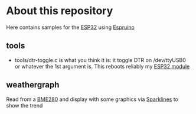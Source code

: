 # About this repository

Here contains samples for the [ESP32](https://en.wikipedia.org/wiki/ESP32) using [Espruino](https://www.espruino.com/)

## tools

* tools/dtr-toggle.c is what you think it is: it toggle DTR on /dev/ttyUSB0 or whatever the 1st argument is. This reboots reliably my [ESP32 module](https://www.aliexpress.com/item/Lolin-ESP32-wemos-ESP32-WiFi-Modules-Bluetooth-Dual-ESP-32-ESP-32S-ESP8266/32807483723.html)

## weathergraph

Read from a [BME280](https://www.bosch-sensortec.com/bst/products/all_products/bme280) and display with some graphics via [Sparklines](https://en.wikipedia.org/wiki/Sparkline) to show the trend
